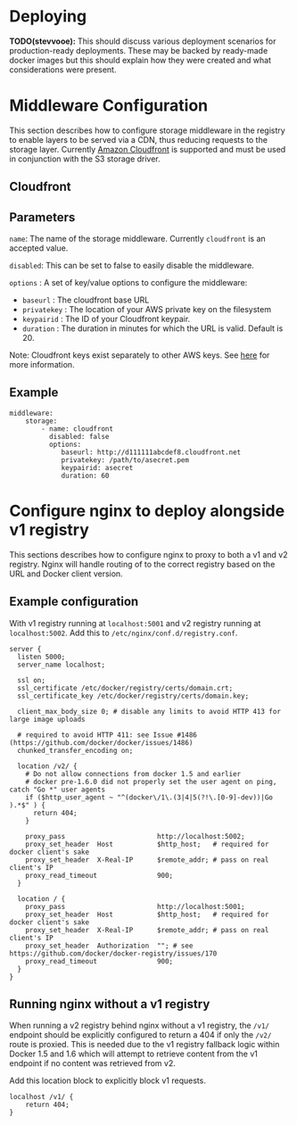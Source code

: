 # Deploying

**TODO(stevvooe):** This should discuss various deployment scenarios for
production-ready deployments. These may be backed by ready-made docker images
but this should explain how they were created and what considerations were
present.


# Middleware Configuration

This section describes how to configure storage middleware in the registry to enable layers to be served via a CDN, thus reducing requests to the storage layer.  Currently [Amazon Cloudfront](http://aws.amazon.com/cloudfront/) is supported and must be used in conjunction with the S3 storage driver.

## Cloudfront

## Parameters

`name`: The name of the storage middleware.  Currently `cloudfront` is an accepted value.

`disabled`: This can be set to false to easily disable the middleware.

`options` : A set of key/value options to configure the middleware:

* `baseurl` : The cloudfront base URL
* `privatekey` : The location of your AWS private key on the filesystem 
* `keypairid` : The ID of your Cloudfront keypair.
* `duration` : The duration in minutes for which the URL is valid.  Default is 20.

Note: Cloudfront keys exist separately to other AWS keys.  See [here](http://docs.aws.amazon.com/AWSSecurityCredentials/1.0/AboutAWSCredentials.html#KeyPairs) for more information.

## Example



```
middleware:
    storage:
        - name: cloudfront
          disabled: false
          options:
             baseurl: http://d111111abcdef8.cloudfront.net
             privatekey: /path/to/asecret.pem
             keypairid: asecret
             duration: 60
```

# Configure nginx to deploy alongside v1 registry

This sections describes how to configure nginx to proxy to both a v1 and v2
registry. Nginx will handle routing of to the correct registry based on the
URL and Docker client version.

## Example configuration
With v1 registry running at `localhost:5001` and v2 registry running at
`localhost:5002`.  Add this to `/etc/nginx/conf.d/registry.conf`.
```
server {
  listen 5000;
  server_name localhost;

  ssl on;
  ssl_certificate /etc/docker/registry/certs/domain.crt;
  ssl_certificate_key /etc/docker/registry/certs/domain.key;

  client_max_body_size 0; # disable any limits to avoid HTTP 413 for large image uploads

  # required to avoid HTTP 411: see Issue #1486 (https://github.com/docker/docker/issues/1486)
  chunked_transfer_encoding on;

  location /v2/ {
    # Do not allow connections from docker 1.5 and earlier
    # docker pre-1.6.0 did not properly set the user agent on ping, catch "Go *" user agents
    if ($http_user_agent ~ "^(docker\/1\.(3|4|5(?!\.[0-9]-dev))|Go ).*$" ) {
      return 404;
    }

    proxy_pass                       http://localhost:5002;
    proxy_set_header  Host           $http_host;   # required for docker client's sake
    proxy_set_header  X-Real-IP      $remote_addr; # pass on real client's IP
    proxy_read_timeout               900;
  }

  location / {
    proxy_pass                       http://localhost:5001;
    proxy_set_header  Host           $http_host;   # required for docker client's sake
    proxy_set_header  X-Real-IP      $remote_addr; # pass on real client's IP
    proxy_set_header  Authorization  ""; # see https://github.com/docker/docker-registry/issues/170
    proxy_read_timeout               900;
  }
}
```

## Running nginx without a v1 registry
When running a v2 registry behind nginx without a v1 registry, the `/v1/` endpoint should
be explicitly configured to return a 404 if only the `/v2/` route is proxied. This
is needed due to the v1 registry fallback logic within Docker 1.5 and 1.6 which will attempt
to retrieve content from the v1 endpoint if no content was retrieved from v2.

Add this location block to explicitly block v1 requests.
```
localhost /v1/ {
	return 404;
}
```
